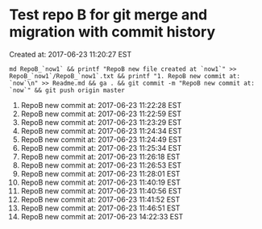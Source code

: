 # Test repo B for git merge and migration with commit history

Created at: 2017-06-23 11:20:27 EST

```
md RepoB_`now1` && printf "RepoB new file created at `now1`" >> RepoB_`now1`/RepoB_`now1`.txt && printf "1. RepoB new commit at: `now`\n" >> Readme.md && ga . && git commit -m "RepoB new commit at: `now`" && git push origin master
```

1. RepoB new commit at: 2017-06-23 11:22:28 EST
1. RepoB new commit at: 2017-06-23 11:22:59 EST
1. RepoB new commit at: 2017-06-23 11:23:29 EST
1. RepoB new commit at: 2017-06-23 11:24:34 EST
1. RepoB new commit at: 2017-06-23 11:24:49 EST
1. RepoB new commit at: 2017-06-23 11:25:34 EST
1. RepoB new commit at: 2017-06-23 11:26:18 EST
1. RepoB new commit at: 2017-06-23 11:26:53 EST
1. RepoB new commit at: 2017-06-23 11:28:01 EST
1. RepoB new commit at: 2017-06-23 11:40:19 EST
1. RepoB new commit at: 2017-06-23 11:40:56 EST
1. RepoB new commit at: 2017-06-23 11:41:52 EST
1. RepoB new commit at: 2017-06-23 11:46:51 EST
1. RepoB new commit at: 2017-06-23 14:22:33 EST
